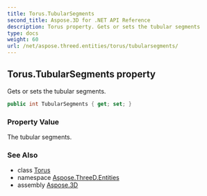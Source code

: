 ```yaml
---
title: Torus.TubularSegments
second_title: Aspose.3D for .NET API Reference
description: Torus property. Gets or sets the tubular segments
type: docs
weight: 60
url: /net/aspose.threed.entities/torus/tubularsegments/
---
```

## Torus.TubularSegments property

Gets or sets the tubular segments.

```csharp
public int TubularSegments { get; set; }
```

### Property Value

The tubular segments.

### See Also

* class [Torus](../)
* namespace [Aspose.ThreeD.Entities](../../../aspose.threed.entities/)
* assembly [Aspose.3D](../../../)


